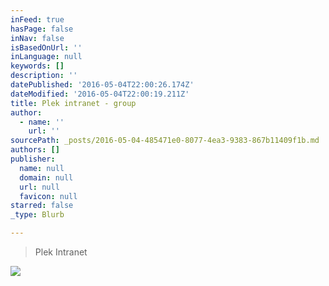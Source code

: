 ```yaml
---
inFeed: true
hasPage: false
inNav: false
isBasedOnUrl: ''
inLanguage: null
keywords: []
description: ''
datePublished: '2016-05-04T22:00:26.174Z'
dateModified: '2016-05-04T22:00:19.211Z'
title: Plek intranet - group
author:
  - name: ''
    url: ''
sourcePath: _posts/2016-05-04-485471e0-8077-4ea3-9383-867b11409f1b.md
authors: []
publisher:
  name: null
  domain: null
  url: null
  favicon: null
starred: false
_type: Blurb

---
```

> Plek Intranet

![](https://s3-us-west-2.amazonaws.com/the-grid-img/p/1502f6d129b7144a76b4913eee6abd929cd740fb.png)